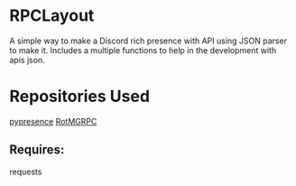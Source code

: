 # RPCLayout

A simple way to make a Discord rich presence with API using JSON parser to make it.
Includes a multiple functions to help in the development with apis json.

# Repositories Used
[pypresence](https://github.com/qwertyquerty/pypresence)
[RotMGRPC](https://github.com/neopkr/RotMGRPC)

## Requires:
requests